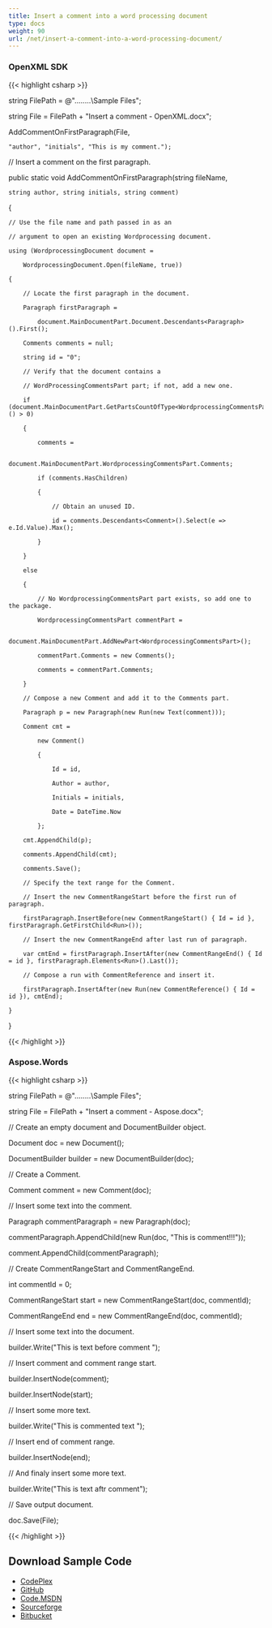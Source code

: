 ```yaml
---
title: Insert a comment into a word processing document
type: docs
weight: 90
url: /net/insert-a-comment-into-a-word-processing-document/
---
```


### **OpenXML SDK**
{{< highlight csharp >}}

 string FilePath = @"..\..\..\..\Sample Files\";

string File = FilePath + "Insert a comment - OpenXML.docx";

AddCommentOnFirstParagraph(File,

    "author", "initials", "This is my comment.");

// Insert a comment on the first paragraph.

public static void AddCommentOnFirstParagraph(string fileName,

    string author, string initials, string comment)

{

    // Use the file name and path passed in as an 

    // argument to open an existing Wordprocessing document. 

    using (WordprocessingDocument document =

        WordprocessingDocument.Open(fileName, true))

    {

        // Locate the first paragraph in the document.

        Paragraph firstParagraph =

            document.MainDocumentPart.Document.Descendants<Paragraph>().First();

        Comments comments = null;

        string id = "0";

        // Verify that the document contains a 

        // WordProcessingCommentsPart part; if not, add a new one.

        if (document.MainDocumentPart.GetPartsCountOfType<WordprocessingCommentsPart>() > 0)

        {

            comments =

                document.MainDocumentPart.WordprocessingCommentsPart.Comments;

            if (comments.HasChildren)

            {

                // Obtain an unused ID.

                id = comments.Descendants<Comment>().Select(e => e.Id.Value).Max();

            }

        }

        else

        {

            // No WordprocessingCommentsPart part exists, so add one to the package.

            WordprocessingCommentsPart commentPart =

                document.MainDocumentPart.AddNewPart<WordprocessingCommentsPart>();

            commentPart.Comments = new Comments();

            comments = commentPart.Comments;

        }

        // Compose a new Comment and add it to the Comments part.

        Paragraph p = new Paragraph(new Run(new Text(comment)));

        Comment cmt =

            new Comment()

            {

                Id = id,

                Author = author,

                Initials = initials,

                Date = DateTime.Now

            };

        cmt.AppendChild(p);

        comments.AppendChild(cmt);

        comments.Save();

        // Specify the text range for the Comment. 

        // Insert the new CommentRangeStart before the first run of paragraph.

        firstParagraph.InsertBefore(new CommentRangeStart() { Id = id }, firstParagraph.GetFirstChild<Run>());

        // Insert the new CommentRangeEnd after last run of paragraph.

        var cmtEnd = firstParagraph.InsertAfter(new CommentRangeEnd() { Id = id }, firstParagraph.Elements<Run>().Last());

        // Compose a run with CommentReference and insert it.

        firstParagraph.InsertAfter(new Run(new CommentReference() { Id = id }), cmtEnd);

    }

}

{{< /highlight >}}
### **Aspose.Words**
{{< highlight csharp >}}

 string FilePath = @"..\..\..\..\Sample Files\";

string File = FilePath + "Insert a comment - Aspose.docx";

// Create an empty document and DocumentBuilder object.

Document doc = new Document();

DocumentBuilder builder = new DocumentBuilder(doc);

// Create a Comment.

Comment comment = new Comment(doc);

// Insert some text into the comment.

Paragraph commentParagraph = new Paragraph(doc);

commentParagraph.AppendChild(new Run(doc, "This is comment!!!"));

comment.AppendChild(commentParagraph);

// Create CommentRangeStart and CommentRangeEnd.

int commentId = 0;

CommentRangeStart start = new CommentRangeStart(doc, commentId);

CommentRangeEnd end = new CommentRangeEnd(doc, commentId);

// Insert some text into the document.

builder.Write("This is text before comment ");

// Insert comment and comment range start.

builder.InsertNode(comment);

builder.InsertNode(start);

// Insert some more text.

builder.Write("This is commented text ");

// Insert end of comment range.

builder.InsertNode(end);

// And finaly insert some more text.

builder.Write("This is text aftr comment");

// Save output document.

doc.Save(File);

{{< /highlight >}}
## **Download Sample Code**
- [CodePlex](https://asposewordsopenxml.codeplex.com/releases/view/620544)
- [GitHub](https://github.com/aspose-words/Aspose.Words-for-.NET/releases/tag/AsposeWordsVsOpenXMLv1.2)
- [Code.MSDN](https://code.msdn.microsoft.com/Code-Comparison-of-Common-4ffff4d7#content)
- [Sourceforge](https://sourceforge.net/projects/asposeopenxml/files/Aspose.Words%20Vs%20OpenXML/Insert%20a%20comment%20into%20a%20word%20processing%20document%20\(Aspose.Words\).zip/download)
- [Bitbucket](https://bitbucket.org/asposemarketplace/aspose-for-openxml/wiki/Insert%20a%20comment%20into%20a%20word%20processing%20document)
